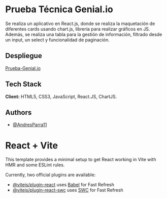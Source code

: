 
# Prueba Técnica Genial.io

Se realiza un aplicativo en React.js, donde se realiza la maquetación de diferentes cards usando chart.js, librería para realizar gráficos en JS. Además, se realiza una tabla para la gestión de información, filtrado desde un input, un select y funcionalidad de paginación. 

## Despliegue

[Prueba-Genial.io](https://prueba-genial-io.vercel.app/)

## Tech Stack

**Client:** HTML5, CSS3, JavaScript, React.JS, ChartJS.


## Authors

- [@AndresParra11](https://github.com/AndresParra11)



# React + Vite

This template provides a minimal setup to get React working in Vite with HMR and some ESLint rules.

Currently, two official plugins are available:

- [@vitejs/plugin-react](https://github.com/vitejs/vite-plugin-react/blob/main/packages/plugin-react/README.md) uses [Babel](https://babeljs.io/) for Fast Refresh
- [@vitejs/plugin-react-swc](https://github.com/vitejs/vite-plugin-react-swc) uses [SWC](https://swc.rs/) for Fast Refresh
